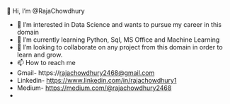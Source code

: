 👋 Hi, I’m @RajaChowdhury
- 👀 I’m interested in Data Science and wants to pursue my career in this domain
- 🌱 I’m currently learning Python, Sql, MS Office and Machine Learning 
- 💞️ I’m looking to collaborate on any project from this domain in order to learn and grow.
- 📫 How to reach me
- Gmail- https://rajachowdhury2468@gmail.com
- Linkedin- https://www.linkedin.com/in/rajachowdhury1
- Medium- https://medium.com/@rajachowdhury2468
- 
<!---
RajaChowdhury/RajaChowdhury is a ✨ special ✨ repository because its `README.md` (this file) appears on your GitHub profile.
You can click the Preview link to take a look at your changes.
--->
